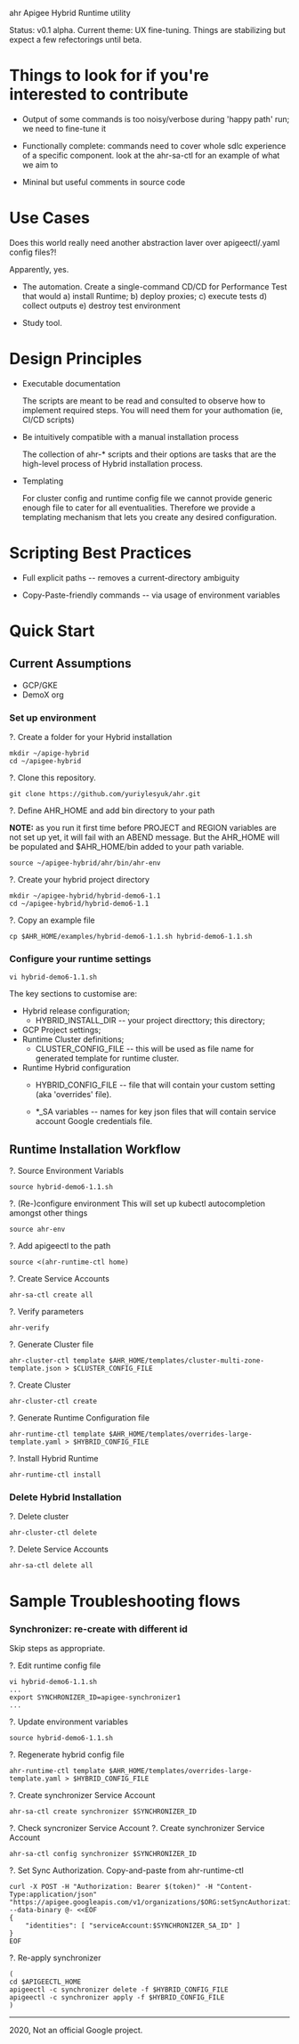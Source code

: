 ahr Apigee Hybrid Runtime utility

Status: v0.1 alpha. Current theme: UX fine-tuning. Things are stabilizing but expect a few refectorings until beta.

# Things to look for if you're interested to contribute

* Output of some commands is too noisy/verbose during 'happy path' run; we need to fine-tune it

* Functionally complete: commands need to cover whole sdlc experience of a specific component. look at the ahr-sa-ctl for an example of what we aim to

* Mininal but useful comments in source code



# Use Cases

Does this world really need another abstraction laver over apigeectl/.yaml config files?!

Apparently, yes.

* The automation. Create a single-command CD/CD for Performance Test that would a) install Runtime; b) deploy proxies; c) execute tests d) collect outputs e) destroy test environment

* Study tool. 


# Design Principles

* Executable documentation

  The scripts are meant to be read and consulted to observe how to implement required steps. You will need them for your authomation (ie, CI/CD scripts)

* Be intuitively compatible with a manual installation process

  The collection of ahr-* scripts and their options are tasks that are the high-level process of Hybrid installation process.

* Templating

  For cluster config and runtime config file we cannot provide generic enough file to cater for all eventualities. Therefore we provide a templating mechanism that lets you create any desired configuration.

# Scripting Best Practices

* Full explicit paths -- removes a current-directory ambiguity

* Copy-Paste-friendly commands -- via usage of environment variables



# Quick Start

## __Current__ Assumptions
- GCP/GKE
- DemoX org

### Set up environment

?. Create a folder for your Hybrid installation
```
mkdir ~/apige-hybrid
cd ~/apigee-hybrid
```
?. Clone this repository.
```
git clone https://github.com/yuriylesyuk/ahr.git
```
?. Define AHR_HOME and add bin directory to your path

**NOTE:** as you run it first time before PROJECT and REGION variables are not set up yet, it will fail with an ABEND message. But the AHR_HOME will be populated and $AHR_HOME/bin added to your path variable.
```
source ~/apigee-hybrid/ahr/bin/ahr-env
```
?. Create your hybrid project directory
```
mkdir ~/apigee-hybrid/hybrid-demo6-1.1
cd ~/apigee-hybrid/hybrid-demo6-1.1
````

?. Copy an example file
```
cp $AHR_HOME/examples/hybrid-demo6-1.1.sh hybrid-demo6-1.1.sh
```
### Configure your runtime settings
```
vi hybrid-demo6-1.1.sh
```

The key sections to customise are:
* Hybrid release configuration;
  * HYBRID_INSTALL_DIR -- your project directtory; this directory;
* GCP Project settings;
* Runtime Cluster definitions;
  * CLUSTER_CONFIG_FILE -- this will be used as file name for generated template for runtime cluster.
* Runtime Hybrid configuration
  * HYBRID_CONFIG_FILE -- file that will contain your custom setting (aka 'overrides' file).

  * *_SA variables -- names for key json files that will contain service account Google credentials file.

## Runtime Installation Workflow

?. Source Environment Variabls
```
source hybrid-demo6-1.1.sh
```
?. (Re-)configure environment
This will set up kubectl autocompletion amongst other things

```
source ahr-env
```

?. Add apigeectl to the path
```
source <(ahr-runtime-ctl home)
```

?. Create Service Accounts
```
ahr-sa-ctl create all
```



?. Verify parameters
```
ahr-verify
```


?. Generate Cluster file
```
ahr-cluster-ctl template $AHR_HOME/templates/cluster-multi-zone-template.json > $CLUSTER_CONFIG_FILE
```

?. Create Cluster
```
ahr-cluster-ctl create
```


?. Generate Runtime Configuration  file
```
ahr-runtime-ctl template $AHR_HOME/templates/overrides-large-template.yaml > $HYBRID_CONFIG_FILE
```
?. Install Hybrid Runtime
```
ahr-runtime-ctl install
```



### Delete Hybrid Installation

?. Delete cluster
```
ahr-cluster-ctl delete
```

?. Delete Service Accounts
```
ahr-sa-ctl delete all
```




# Sample Troubleshooting flows

### Synchronizer: re-create with different id

Skip steps as appropriate.

?. Edit runtime config file

```
vi hybrid-demo6-1.1.sh
...
export SYNCHRONIZER_ID=apigee-synchronizer1
...
```

?. Update environment variables
```
source hybrid-demo6-1.1.sh
```

?. Regenerate hybrid config file
```
ahr-runtime-ctl template $AHR_HOME/templates/overrides-large-template.yaml > $HYBRID_CONFIG_FILE
```

?. Create synchronizer Service Account
```
ahr-sa-ctl create synchronizer $SYNCHRONIZER_ID
```

?. Check syncronizer Service Account
?. Create synchronizer Service Account
```
ahr-sa-ctl config synchronizer $SYNCHRONIZER_ID
```


?. Set Sync Authorization. Copy-and-paste from ahr-runtime-ctl
```
curl -X POST -H "Authorization: Bearer $(token)" -H "Content-Type:application/json" "https://apigee.googleapis.com/v1/organizations/$ORG:setSyncAuthorization" --data-binary @- <<EOF
{
    "identities": [ "serviceAccount:$SYNCHRONIZER_SA_ID" ]
}
EOF
```


?. Re-apply synchronizer
```
(
cd $APIGEECTL_HOME
apigeectl -c synchronizer delete -f $HYBRID_CONFIG_FILE
apigeectl -c synchronizer apply -f $HYBRID_CONFIG_FILE
)
```



<hr>
2020, Not an official Google project.


